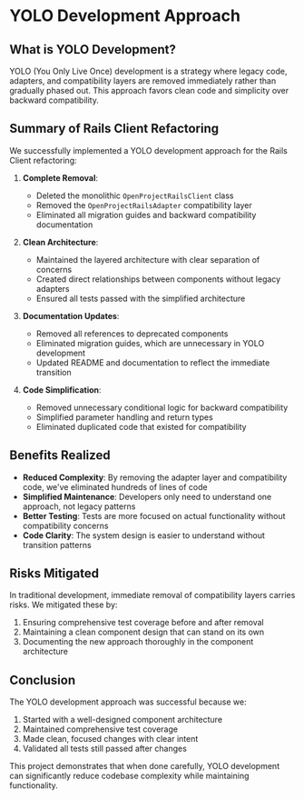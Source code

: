 # YOLO Development Approach

## What is YOLO Development?

YOLO (You Only Live Once) development is a strategy where legacy code, adapters, and compatibility layers are removed immediately rather than gradually phased out. This approach favors clean code and simplicity over backward compatibility.

## Summary of Rails Client Refactoring

We successfully implemented a YOLO development approach for the Rails Client refactoring:

1. **Complete Removal**:
   - Deleted the monolithic `OpenProjectRailsClient` class
   - Removed the `OpenProjectRailsAdapter` compatibility layer
   - Eliminated all migration guides and backward compatibility documentation

2. **Clean Architecture**:
   - Maintained the layered architecture with clear separation of concerns
   - Created direct relationships between components without legacy adapters
   - Ensured all tests passed with the simplified architecture

3. **Documentation Updates**:
   - Removed all references to deprecated components
   - Eliminated migration guides, which are unnecessary in YOLO development
   - Updated README and documentation to reflect the immediate transition

4. **Code Simplification**:
   - Removed unnecessary conditional logic for backward compatibility
   - Simplified parameter handling and return types
   - Eliminated duplicated code that existed for compatibility

## Benefits Realized

- **Reduced Complexity**: By removing the adapter layer and compatibility code, we've eliminated hundreds of lines of code
- **Simplified Maintenance**: Developers only need to understand one approach, not legacy patterns
- **Better Testing**: Tests are more focused on actual functionality without compatibility concerns
- **Code Clarity**: The system design is easier to understand without transition patterns

## Risks Mitigated

In traditional development, immediate removal of compatibility layers carries risks. We mitigated these by:

1. Ensuring comprehensive test coverage before and after removal
2. Maintaining a clean component design that can stand on its own
3. Documenting the new approach thoroughly in the component architecture

## Conclusion

The YOLO development approach was successful because we:

1. Started with a well-designed component architecture
2. Maintained comprehensive test coverage
3. Made clean, focused changes with clear intent
4. Validated all tests still passed after changes

This project demonstrates that when done carefully, YOLO development can significantly reduce codebase complexity while maintaining functionality.
